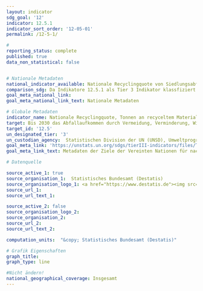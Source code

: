 ```yaml
---
layout: indicator
sdg_goal: '12'
indicator: 12.5.1
indicator_sort_order: '12-05-01'
permalink: /12-5-1/

#
reporting_status: complete
published: true
data_non_statistical: false


# Nationale Metadaten
national_indicator_available: Nationale Recyclingquote von Siedlungsabfällen <br> Recycelte Siedlungsabfälle
comparison_sdg: Da Indikatore 12.5.1 als Tier 3 Indikator klassfiziert ist, ist keine internationalen Metadatenbeschreibung verfügbar.
goal_meta_national_link:
goal_meta_national_link_text: Nationale Metadaten

# Globale Metadaten
indicator_name: Nationale Recyclingquote, Tonnen an recyceltem Material
target: Bis 2030 das Abfallaufkommen durch Vermeidung, Verminderung, Wiederverwertung und Wiederverwendung deutlich verringern
target_id: '12.5'
un_designated_tier: '3'
un_custodian_agency:  Statistischen Division der UN (UNSD), Umweltprogramm der Vereinten Nationen (UNEP)
goal_meta_link: 'https://unstats.un.org/sdgs/tierIII-indicators/files/Tier3-12-05-01.pdf'
goal_meta_link_text: Metadaten der Ziele der Vereinten Nationen für nachhaltige Entwicklung

# Datenquelle

source_active_1: true
source_organisation_1:  Statistisches Bundesamt (Destatis)
source_organisation_logo_1: <a href="https://www.destatis.de"><img src="https://g205sdgs.github.io/sdg-indicators/public/logos/destatis.png" alt="Logo Destatis" /></a>
source_url_1:
source_url_text_1:

source_active_2: false
source_organisation_logo_2:
source_organisation_2:
source_url_2:
source_url_text_2:

computation_units:  "&copy; Statistisches Bundesamt (Destatis)"

# Grafik Eigenschaften
graph_title:
graph_type: line

#Nicht ändern!
national_geographical_coverage: Insgesamt
---
```

